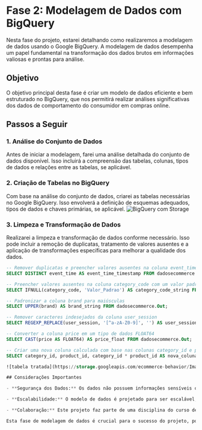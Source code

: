 # Fase 2: Modelagem de Dados com BigQuery

Nesta fase do projeto, estarei detalhando como realizaremos a modelagem de dados usando o Google BigQuery. A modelagem de dados desempenha um papel fundamental na transformação dos dados brutos em informações valiosas e prontas para análise.

## Objetivo
O objetivo principal desta fase é criar um modelo de dados eficiente e bem estruturado no BigQuery, que nos permitirá realizar análises significativas dos dados de comportamento do consumidor em compras online.

## Passos a Seguir

### 1. Análise do Conjunto de Dados
Antes de iniciar a modelagem, farei uma análise detalhada do conjunto de dados disponível. Isso incluirá a compreensão das tabelas, colunas, tipos de dados e relações entre as tabelas, se aplicável.



### 2. Criação de Tabelas no BigQuery
Com base na análise do conjunto de dados, criarei as tabelas necessárias no Google BigQuery. Isso envolverá a definição de esquemas adequados, tipos de dados e chaves primárias, se aplicável.
![BigQuery com Storage](https://storage.googleapis.com/ecommerce-behavior/Imangens%20/02.png)


### 3. Limpeza e Transformação de Dados
Realizarei a limpeza e transformação de dados conforme necessário. Isso pode incluir a remoção de duplicatas, tratamento de valores ausentes e a aplicação de transformações específicas para melhorar a qualidade dos dados.

```sql
-- Remover duplicatas e preencher valores ausentes na coluna event_time
SELECT DISTINCT event_time AS event_time_timestamp FROM dadosecommerce.Out;

-- Preencher valores ausentes na coluna category_code com um valor padrão
SELECT IFNULL(category_code, 'Valor_Padrao') AS category_code_string FROM dadosecommerce.Out;

-- Padronizar a coluna brand para maiúsculas
SELECT UPPER(brand) AS brand_string FROM dadosecommerce.Out;

-- Remover caracteres indesejados da coluna user_session
SELECT REGEXP_REPLACE(user_session, '[^a-zA-Z0-9]', '') AS user_session_string FROM dadosecommerce.Out;

-- Converter a coluna price em um tipo de dados FLOAT64
SELECT CAST(price AS FLOAT64) AS price_float FROM dadosecommerce.Out;

-- Criar uma nova coluna calculada com base nas colunas category_id e product_id
SELECT category_id, product_id, category_id * product_id AS nova_coluna FROM dadosecommerce.Out;```

![tabela tratada](https://storage.googleapis.com/ecommerce-behavior/Imangens%20/tratadas.png) 

## Considerações Importantes

- **Segurança dos Dados:** Os dados não possuem informações sensíveis ou que sejam regulamentadas pela LGPD (Lei Geral de Proteção de Dados). Portanto, não é necessário tratamento especial em relação à privacidade.

- **Escalabilidade:** O modelo de dados é projetado para ser escalável, permitindo a adição de novos dados à medida que eles estiverem disponíveis.

- **Colaboração:** Este projeto faz parte de uma disciplina do curso de Cientista de Dados da PUC-RIO e é de autoria exclusiva do seu criador. Após avaliação, está autorizado o ```git clone``` , desde que os créditos de sua criação sejam mantidos e respeitados.

Esta fase de modelagem de dados é crucial para o sucesso do projeto, pois define a base para análises futuras. Estou empolgado para continuar avançando e transformar nossos dados brutos em insights valiosos!

